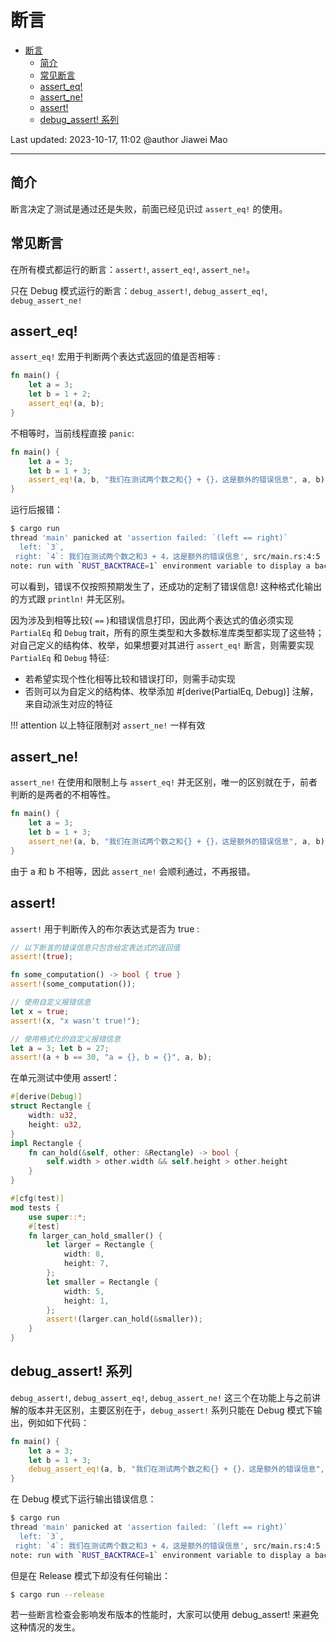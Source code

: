# 断言

- [断言](#断言)
  - [简介](#简介)
  - [常见断言](#常见断言)
  - [assert\_eq!](#assert_eq)
  - [assert\_ne!](#assert_ne)
  - [assert!](#assert)
  - [debug\_assert! 系列](#debug_assert-系列)

Last updated: 2023-10-17, 11:02
@author Jiawei Mao
****

## 简介

断言决定了测试是通过还是失败，前面已经见识过 `assert_eq!` 的使用。

## 常见断言

在所有模式都运行的断言：`assert!`, `assert_eq!`, `assert_ne!`。

只在 Debug 模式运行的断言：`debug_assert!`, `debug_assert_eq!`, `debug_assert_ne!`

## assert_eq!

`assert_eq!` 宏用于判断两个表达式返回的值是否相等 :

```rust
fn main() {
    let a = 3;
    let b = 1 + 2;
    assert_eq!(a, b);
}
```

不相等时，当前线程直接 `panic`:

```rust
fn main() {
    let a = 3;
    let b = 1 + 3;
    assert_eq!(a, b, "我们在测试两个数之和{} + {}，这是额外的错误信息", a, b);
}
```

运行后报错：

```sh
$ cargo run
thread 'main' panicked at 'assertion failed: `(left == right)`
  left: `3`,
 right: `4`: 我们在测试两个数之和3 + 4，这是额外的错误信息', src/main.rs:4:5
note: run with `RUST_BACKTRACE=1` environment variable to display a backtrace
```

可以看到，错误不仅按照预期发生了，还成功的定制了错误信息! 这种格式化输出的方式跟 `println!` 并无区别。

因为涉及到相等比较( `==` )和错误信息打印，因此两个表达式的值必须实现 `PartialEq` 和 `Debug` trait，所有的原生类型和大多数标准库类型都实现了这些特；对自己定义的结构体、枚举，如果想要对其进行 `assert_eq!` 断言，则需要实现 `PartialEq` 和 `Debug` 特征:

- 若希望实现个性化相等比较和错误打印，则需手动实现
- 否则可以为自定义的结构体、枚举添加 #[derive(PartialEq, Debug)] 注解，来自动派生对应的特征

!!! attention
    以上特征限制对 `assert_ne!` 一样有效

## assert_ne!

`assert_ne!` 在使用和限制上与 `assert_eq!` 并无区别，唯一的区别就在于，前者判断的是两者的不相等性。

```rust
fn main() {
    let a = 3;
    let b = 1 + 3;
    assert_ne!(a, b, "我们在测试两个数之和{} + {}，这是额外的错误信息", a, b);
}
```

由于 a 和 b 不相等，因此 `assert_ne!` 会顺利通过，不再报错。

## assert!

`assert!` 用于判断传入的布尔表达式是否为 true :

```rust
// 以下断言的错误信息只包含给定表达式的返回值
assert!(true);

fn some_computation() -> bool { true }
assert!(some_computation());

// 使用自定义报错信息
let x = true;
assert!(x, "x wasn't true!");

// 使用格式化的自定义报错信息
let a = 3; let b = 27;
assert!(a + b == 30, "a = {}, b = {}", a, b);
```

在单元测试中使用 assert!：

```rust
#[derive(Debug)]
struct Rectangle {
    width: u32,
    height: u32,
}
impl Rectangle {
    fn can_hold(&self, other: &Rectangle) -> bool {
        self.width > other.width && self.height > other.height
    }
}

#[cfg(test)]
mod tests {
    use super::*;
    #[test]
    fn larger_can_hold_smaller() {
        let larger = Rectangle {
            width: 8,
            height: 7,
        };
        let smaller = Rectangle {
            width: 5,
            height: 1,
        };
        assert!(larger.can_hold(&smaller));
    }
}
```

## debug_assert! 系列

`debug_assert!`, `debug_assert_eq!`, `debug_assert_ne!` 这三个在功能上与之前讲解的版本并无区别，主要区别在于，`debug_assert!` 系列只能在 Debug 模式下输出，例如如下代码：

```rust
fn main() {
    let a = 3;
    let b = 1 + 3;
    debug_assert_eq!(a, b, "我们在测试两个数之和{} + {}，这是额外的错误信息", a, b);
}
```

在 Debug 模式下运行输出错误信息：

```sh
$ cargo run
thread 'main' panicked at 'assertion failed: `(left == right)`
  left: `3`,
 right: `4`: 我们在测试两个数之和3 + 4，这是额外的错误信息', src/main.rs:4:5
note: run with `RUST_BACKTRACE=1` environment variable to display a backtrace
```

但是在 Release 模式下却没有任何输出：

```sh
$ cargo run --release
```

若一些断言检查会影响发布版本的性能时，大家可以使用 debug_assert! 来避免这种情况的发生。